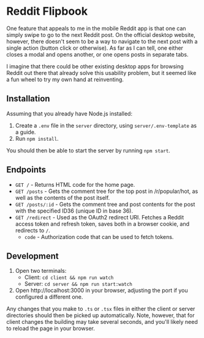 Reddit Flipbook
===============

One feature that appeals to me in the mobile Reddit app is that one can simply swipe to go to the next Reddit post. On the official desktop website, however, there doesn't seem to be a way to navigate to the next post with a single action (button click or otherwise). As far as I can tell, one either closes a modal and opens another, or one opens posts in separate tabs.

I imagine that there could be other existing desktop apps for browsing Reddit out there that already solve this usability problem, but it seemed like a fun wheel to try my own hand at reinventing.

## Installation

Assuming that you already have Node.js installed:

1. Create a `.env` file in the `server` directory, using `server/.env-template` as a guide.
2. Run `npm install`.

You should then be able to start the server by running `npm start`.

## Endpoints

* `GET /` - Returns HTML code for the home page.
* `GET /posts` - Gets the comment tree for the top post in /r/popular/hot, as well as the contents of the post itself.
* `GET /posts/:id` - Gets the comment tree and post contents for the post with the specified ID36 (unique ID in base 36).
* `GET /redirect` - Used as the OAuth2 redirect URI. Fetches a Reddit access token and refresh token, saves both in a browser cookie, and redirects to `/`.
  * `code` - Authorization code that can be used to fetch tokens.

## Development

1. Open two terminals:
   * Client: `cd client && npm run watch`
   * Server: `cd server && npm run start:watch`
1. Open http://localhost:3000 in your browser, adjusting the port if you configured a different one.

Any changes that you make to `.ts` or `.tsx` files in either the client or server directories should then be picked up automatically. Note, however, that for client changes the building may take several seconds, and you'll likely need to reload the page in your browser.
